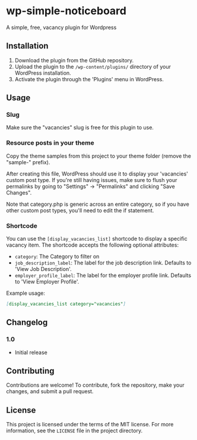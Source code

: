 # wp-simple-noticeboard
A simple, free, vacancy plugin for Wordpress

## Installation

1. Download the plugin from the GitHub repository.
2. Upload the plugin to the `/wp-content/plugins/` directory of your WordPress installation.
3. Activate the plugin through the 'Plugins' menu in WordPress.

## Usage

### Slug
Make sure the "vacancies" slug is free for this plugin to use.

### Resource posts in your theme
Copy the theme samples from this project to your theme folder (remove the "sample-" prefix).

After creating this file, WordPress should use it to display your 'vacancies' custom post type. If you're still having issues, make sure to flush your permalinks by going to "Settings" -> "Permalinks" and clicking "Save Changes".

Note that category.php is generic across an entire category, so if you have other custom post types, you'll need to edit the if statement.

### Shortcode

You can use the `[display_vacancies_list]` shortcode to display a specific vacancy item. The shortcode accepts the following optional attributes:

- `category`: The Category to filter on
- `job_description_label`: The label for the job description link. Defaults to 'View Job Description'.
- `employer_profile_label`: The label for the employer profile link. Defaults to 'View Employer Profile'.

Example usage:

```markdown
[display_vacancies_list category="vacancies"]
```

## Changelog

### 1.0
- Initial release

## Contributing

Contributions are welcome! To contribute, fork the repository, make your changes, and submit a pull request.

## License

This project is licensed under the terms of the MIT license. For more information, see the `LICENSE` file in the project directory.